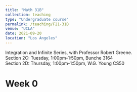 ```yaml
---
title: "Math 31B"
collection: teaching
type: "Undergraduate course"
permalink: /teaching/F21-31B
venue: "UCLA"
date: 2021-09-20
location: "Los Angeles"
---
```


Integration and Infinite Series, with Professor Robert Greene. \
Section 2C: Tuesday, 1:00pm-1:50pm, Bunche 3164 \
Section 2D: Thursday, 1:00pm-1:50pm, W.G. Young CS50

Week 0
======
